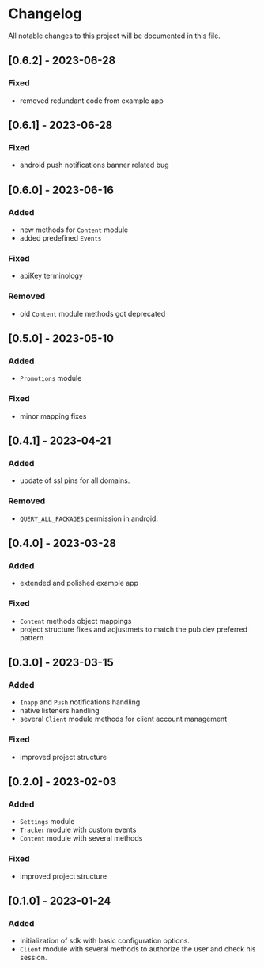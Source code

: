 # Changelog
All notable changes to this project will be documented in this file.

## [0.6.2] - 2023-06-28
### Fixed
- removed redundant code from example app

## [0.6.1] - 2023-06-28
### Fixed
- android push notifications banner related bug

## [0.6.0] - 2023-06-16
### Added
- new methods for `Content` module
- added predefined `Events`

### Fixed
- apiKey terminology

### Removed
- old `Content` module methods got deprecated

## [0.5.0] - 2023-05-10
### Added
- `Promotions` module

### Fixed
- minor mapping fixes

## [0.4.1] - 2023-04-21
### Added
- update of ssl pins for all domains.

### Removed
- `QUERY_ALL_PACKAGES` permission in android.

## [0.4.0] - 2023-03-28

### Added 
- extended and polished example app

### Fixed
- `Content` methods object mappings
- project structure fixes and adjustmets to match the pub.dev preferred pattern

## [0.3.0] - 2023-03-15

### Added 
- `Inapp` and `Push` notifications handling
- native listeners handling
- several `Client` module methods for client account management

### Fixed
- improved project structure

## [0.2.0] - 2023-02-03

### Added
- `Settings` module
- `Tracker` module with custom events
- `Content` module with several methods

### Fixed
- improved project structure 

## [0.1.0] - 2023-01-24

### Added
- Initialization of sdk with basic configuration options. 
- `Client` module with several methods to authorize the user and check his session.
